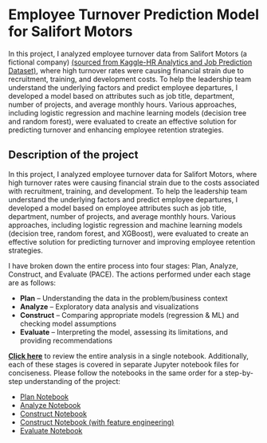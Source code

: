 # Employee Turnover Prediction Model for Salifort Motors
In this project, I analyzed employee turnover data from Salifort Motors (a fictional company) 
<a href="https://www.kaggle.com/datasets/mfaisalqureshi/hr-analytics-and-job-prediction?select=HR_comma_sep.csv" target="blank">(sourced from Kaggle-HR Analytics and Job Prediction Dataset)</a>, where high turnover rates were causing financial strain due to recruitment, training, and development costs. To help the leadership team understand the underlying factors and predict employee departures, I developed a model based on attributes such as job title, department, number of projects, and average monthly hours. Various approaches, including logistic regression and machine learning models (decision tree and random forest), were evaluated to create an effective solution for predicting turnover and enhancing employee retention strategies.
## Description of the project

In this project, I analyzed employee turnover data for Salifort Motors, where high turnover rates were causing financial strain due to the costs associated with recruitment, training, and development. To help the leadership team understand the underlying factors and predict employee departures, I developed a model based on employee attributes such as job title, department, number of projects, and average monthly hours. Various approaches, including logistic regression and machine learning models (decision tree, random forest, and XGBoost), were evaluated to create an effective solution for predicting turnover and improving employee retention strategies.

I have broken down the entire process into four stages: Plan, Analyze, Construct, and Evaluate (PACE). The actions performed under each stage are as follows:

- **Plan** – Understanding the data in the problem/business context
- **Analyze** – Exploratory data analysis and visualizations
- **Construct** – Comparing appropriate models (regression & ML) and checking model assumptions
- **Evaluate** – Interpreting the model, assessing its limitations, and providing recommendations

[**Click here**](Entire_notebook.ipynb) to review the entire analysis in a single notebook. Additionally, each of these stages is covered in separate Jupyter notebook files for conciseness. Please follow the notebooks in the same order for a step-by-step understanding of the project:

- <a href="https://github.com/VenkatRamoju01/Employee-Churn-Prediction/blob/main/1_Plan.ipynb" target="_blank">Plan Notebook</a>
- <a href="2_Analyse.ipynb" target="_blank">Analyze Notebook</a>
- <a href="3.1_Construct.ipynb" target="_blank">Construct Notebook</a>
- <a href="3.2_Construct_with_feature_engineering.ipynb" target="_blank">Construct Notebook (with feature engineering)</a>
- <a href="4_Evaluate.ipynb" target="_blank">Evaluate Notebook</a>
